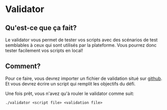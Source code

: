 # Validator
## Qu'est-ce que ça fait?
Le validator vous permet de tester vos scripts avec des scénarios de test semblables à ceux qui sont utilisés par la plateforme.
Vous pourrez donc tester facilement vos scripts en local!

## Comment?
Pour ce faire, vous devrez importer un fichier de validation situé sur [github](https://github.com/JDIS/CSGamesSelectionPublic).
Et vous devrez écrire un script qui remplit les objectifs du défi.

Une fois prêt, vous n'avez qu'à rouler le validator comme suit:

`./validator <script file> <validation file>`
